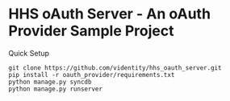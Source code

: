 HHS oAuth Server - An oAuth Provider Sample Project
====================================================

Quick Setup
    
    git clone https://github.com/videntity/hhs_oauth_server.git
    pip install -r oauth_provider/requirements.txt
    python manage.py syncdb
    python manage.py runserver
